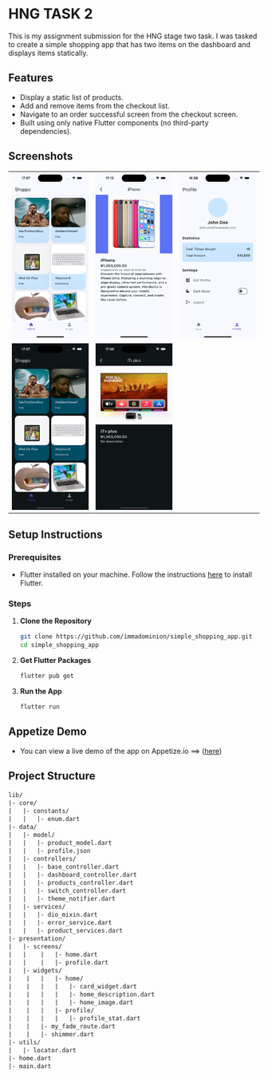 # HNG TASK 2

This is my assignment submission for the HNG stage two task. I was tasked to create a simple shopping app that has two items on the dashboard and displays items statically.

## Features

- Display a static list of products.
- Add and remove items from the checkout list.
- Navigate to an order successful screen from the checkout screen.
- Built using only native Flutter components (no third-party dependencies).

## Screenshots

<table>
  <tr>
    <td>
      <img src="screenshots/home_page.png" alt="Products Screen" width="200"/>
    </td>
    <td>
      <img src="screenshots/item_view.png" alt="Checkout Screen" width="200"/>
    </td>
    <td>
      <img src="screenshots/profile_page.png" alt="Checkout Screen" width="200"/>
    </td>
  </tr>
  <tr>
    <td>
      <img src="screenshots/home_page_dark.png" alt="Products Screen Dark" width="200"/>
    </td>
    <td>
      <img src="screenshots/img_view_desc_dark.png" alt="Checkout Screen" width="200"/>
    </td>
  </tr>
</table>

## Setup Instructions

### Prerequisites

- Flutter installed on your machine. Follow the instructions [here](https://flutter.dev/docs/get-started/install) to install Flutter.

### Steps

1. **Clone the Repository**

   ```sh
   git clone https://github.com/immadominion/simple_shopping_app.git
   cd simple_shopping_app

   ```

2. **Get Flutter Packages**

   ```sh
   flutter pub get

   ```

3. **Run the App**
   ```sh
   flutter run
   ```

## Appetize Demo

- You can view a live demo of the app on Appetize.io ==> ([here](https://appetize.io/app/b_cuavp4bfsskrtx3l7jfmezkyhy))

## Project Structure

    lib/
    |- core/
    |   |- constants/
    |   |   |- enum.dart
    |- data/
    |   |- model/
    |   |   |- product_model.dart
    |   |   |- profile.json
    |   |- controllers/
    |   |   |- base_controller.dart
    |   |   |- dashboard_controller.dart
    |   |   |- products_controller.dart
    |   |   |- switch_controller.dart
    |   |   |- theme_notifier.dart
    |   |- services/
    |   |   |- dio_mixin.dart
    |   |   |- error_service.dart
    |   |   |- product_services.dart
    |- presentation/
    |   |- screens/
    |   |    |   |- home.dart
    |   |    |   |- profile.dart
    |   |- widgets/
    |    |   |   |- home/
    |    |   |   |   |- card_widget.dart
    |    |   |   |   |- home_description.dart
    |    |   |   |   |- home_image.dart
    |    |   |   |- profile/
    |    |   |   |   |- profile_stat.dart
    |    |   |- my_fade_route.dart
    |    |   |- shimmer.dart
    |- utils/
    |   |- locator.dart
    |- home.dart
    |- main.dart
